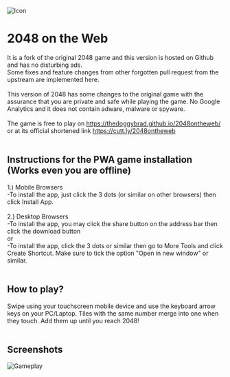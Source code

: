 ![Icon](https://thedoggybrad.github.io/2048ontheweb/meta/2048-rounded-144.png)
# 2048 on the Web
It is a fork of the original 2048 game and this version is hosted on Github and has no disturbing ads.
<br>
Some fixes and feature changes from other forgotten pull request from the upstream are implemented here.
<br>
<br>
This version of 2048 has some changes to the original game with the assurance that you are private and safe while playing the game. No Google Analytics and it does not contain adware, malware or spyware.
<br>
<br>
The game is free to play on https://thedoggybrad.github.io/2048ontheweb/ or at its official shortened link https://cutt.ly/2048ontheweb
<br>
<br>
## Instructions for the PWA game installation (Works even you are offline)
1.) Mobile Browsers
<br>
-To install the app, just click the 3 dots (or similar on other browsers) then click Install App. 
<br>
<br>
2.) Desktop Browsers
<br>
-To install the app, you may click the share button on the address bar then click the download button
<br>
or
<br>
-To install the app, click the 3 dots or similar then go to More Tools and click Create Shortcut. Make sure to tick the option "Open in new window" or similar.
<br>
<br>
## How to play?
Swipe using your touchscreen mobile device and use the keyboard arrow keys on your PC/Laptop. Tiles with the same number merge into one when they touch. Add them up until you reach 2048!
<br>
<br>
## Screenshots
![Gameplay](https://thedoggybrad.github.io/2048ontheweb/screenshots.jpg)
